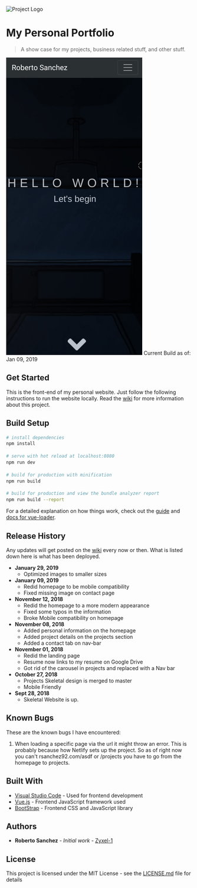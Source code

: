 ![Project Logo](/home/zyxel/Documents/github/PersonalWebsite/src/assets/images/logoDark.png)

# My Personal Portfolio

> A show case for my projects, business related stuff, and other stuff.

![](src/assets/images/ProjectImages/PersonalWebsite/Jan09Version.gif)
Current Build as of: Jan 09, 2019

## Get Started

This is the front-end of my personal website.  Just follow the following instructions to run the website locally. Read the [wiki](https://github.com/Zyxel-1/PersonalWebsite/wiki) for more information about this project. 

## Build Setup

``` bash
# install dependencies
npm install

# serve with hot reload at localhost:8080
npm run dev

# build for production with minification
npm run build

# build for production and view the bundle analyzer report
npm run build --report
```

For a detailed explanation on how things work, check out the [guide](http://vuejs-templates.github.io/webpack/) and [docs for vue-loader](http://vuejs.github.io/vue-loader).
## Release History
Any updates will get posted on the [wiki](https://github.com/Zyxel-1/PersonalWebsite/wiki/Current-Updates) every now or then. What is listed down here is what has been deployed.
* **January 29, 2019**
  * Optimized images to smaller sizes
* **January 09, 2019**
  * Redid homepage to be mobile compatibility
  * Fixed missing image on contact page
* **November 12, 2018**
  * Redid the homepage to a more modern appearance
  * Fixed some typos in the information
  * Broke Mobile compatibility on homepage
* **November 08, 2018**
  * Added personal information on the homepage
  * Added project details on the projects section
  * Added a contact tab on nav-bar
* **November 01, 2018** 
  - Redid the landing page
  - Resume now links to my resume on Google Drive
  - Got rid of the carousel in projects and replaced with a Nav bar
* **October 27, 2018**
  - Projects Skeletal design is merged to master
  - Mobile Friendly
* **Sept 28, 2018**
  - Skeletal Website is up.

## Known Bugs

These are the known bugs I have encountered:

1. When loading a specific page via the url it might throw an error. This is probably because how Netlify sets up the project. So as of right now you can't rsanchez92.com/asdf or /projects you have to go from the homepage to projects.

   

   

   

## Built With

* [Visual Studio Code](https://code.visualstudio.com/) - Used for frontend development
* [Vue.js](https://vuejs.org/) - Frontend JavaScript framework used
* [BootStrap](https://getbootstrap.com/) - Frontend CSS and JavaScript library

## Authors

* **Roberto Sanchez** - *Initial work* - [Zyxel-1](https://github.com/Zyxel-1)

## License

This project is licensed under the MIT License - see the [LICENSE.md](LICENSE.md) file for details
